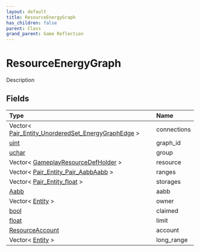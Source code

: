 ```yaml
---
layout: default
title: ResourceEnergyGraph
has_children: false
parent: Class
grand_parent: Game Reflection
---
```

# ResourceEnergyGraph
Description 

## Fields

| Type | Name |
|:-------------|:--------------|
| Vector< [Pair_Entity_UnorderedSet_EnergyGraphEdge](/docs/game-reflection/classes/pair__entity__unordered_set__energy_graph_edge) > | connections |
| [uint](/docs/game-reflection/components/uint) | graph_id |
| [uchar](/docs/game-reflection/enums/uchar) | group |
| Vector< [GameplayResourceDefHolder](/docs/game-reflection/components/gameplay_resource_def_holder) > | resource |
| Vector< [Pair_Entity_Pair_AabbAabb](/docs/game-reflection/classes/pair__entity__pair__aabb_aabb) > | ranges |
| Vector< [Pair_Entity_float](/docs/game-reflection/classes/pair__entity_float) > | storages |
| [Aabb](/docs/game-reflection/components/aabb) | aabb |
| Vector< [Entity](/docs/game-reflection/classes/entity) > | owner |
| [bool](/docs/game-reflection/components/bool) | claimed |
| [float](/docs/game-reflection/components/float) | limit |
| [ResourceAccount](/docs/game-reflection/classes/resource_account) | account |
| Vector< [Entity](/docs/game-reflection/classes/entity) > | long_range |

